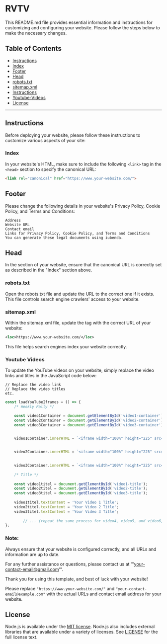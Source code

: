 # RVTV

This README.md file provides essential information and instructions for customizing and configuring your website. Please follow the steps below to make the necessary changes.

## Table of Contents
- [Instructions](#instructions)
- [Index](#index)
- [Footer](#footer)
- [Head](#head)
- [robots.txt](#robotstxt)
- [sitemap.xml](#sitemapxml)
- [Instructions](#note)
- [Youtube-Videos](#youtube-videos)
- [License](#license)

---

## Instructions

Before deploying your website, please follow these instructions to customize various aspects of your site:

### Index

In your website's HTML, make sure to include the following `<link>` tag in the `<head>` section to specify the canonical URL:

```html 
<link rel="canonical" href="https://www.your-website.com/">
```

## Footer
Please change the following details in your website's Privacy Policy, Cookie Policy, and Terms and Conditions:

	Address
	Website URL
	Contact email
	Links for Privacy Policy, Cookie Policy, and Terms and Conditions
	You can generate these legal documents using iubenda.

## Head
In the <head> section of your website, ensure that the canonical URL is correctly set as described in the "Index" section above.






### robots.txt
Open the robots.txt file and update the URL to the correct one if it exists. This file controls search engine crawlers' access to your website.






### sitemap.xml
Within the sitemap.xml file, update the <loc> tag with the correct URL of your website:

```xml
<loc>https://www.your-website.com/</loc>
```

This file helps search engines index your website correctly.






### Youtube Videos
To update the YouTube videos on your website, simply replace the video links and titles in the JavaScript code below:

    // Replace the video link
    // Replace the video titles
    etc. 
```js
const loadYouTubeIframes = () => {
    /* Weekly Rally */

    const video1Container = document.getElementById('video1-container');
    const video2Container = document.getElementById('video2-container');
    const video3Container = document.getElementById('video3-container');


    video1Container.innerHTML = `<iframe width="100%" height="225" src="YOUR_VIDEO_LINK_HERE" frameborder="0" allow="accelerometer; autoplay; clipboard-write; encrypted-media; gyroscope; picture-in-picture; web-share" allowfullscreen></iframe>`;
    

    video2Container.innerHTML = `<iframe width="100%" height="225" src="YOUR_VIDEO_LINK_HERE" frameborder="0" allow="accelerometer; autoplay; clipboard-write; encrypted-media; gyroscope; picture-in-picture; web-share" allowfullscreen></iframe>`;
    

    video3Container.innerHTML = `<iframe width="100%" height="225" src="YOUR_VIDEO_LINK_HERE" frameborder="0" allow="accelerometer; autoplay; clipboard-write; encrypted-media; gyroscope; picture-in-picture; web-share" allowfullscreen></iframe>`;
    
    /* Title */
    
    const video1titel = document.getElementById('video1-title');
    const video2titel = document.getElementById('video2-title');
    const video3titel = document.getElementById('video3-title');
    
    video1titel.textContent = 'Your Video 1 Title';
    video2titel.textContent = 'Your Video 2 Title';
    video3titel.textContent = 'Your Video 3 Title';
    
        // ... (repeat the same process for video4, video5, and video6, title4, title 5, title 6)
};
```




### Note: 
Always ensure that your website is configured correctly, and all URLs and information are up to date.

For any further assistance or questions, please contact us at '"your-contact-email@gmail.com"'.

Thank you for using this template, and best of luck with your website!


Please replace `"https://www.your-website.com/"` and `"your-contact-email@example.com"` with the actual URLs and contact email address for your website.

## License

Node.js is available under the
[MIT license](https://opensource.org/licenses/MIT). Node.js also includes
external libraries that are available under a variety of licenses.  See
[LICENSE](https://github.com/nodejs/node/blob/HEAD/LICENSE) for the full
license text.

<!-- 
	 ************Copyright************
	 * 		Copyright (c) 2023		 *
	 * 			 David Bach  	 	 *
	 *		 All Rights Reserved	 *
	 *********************************
-->